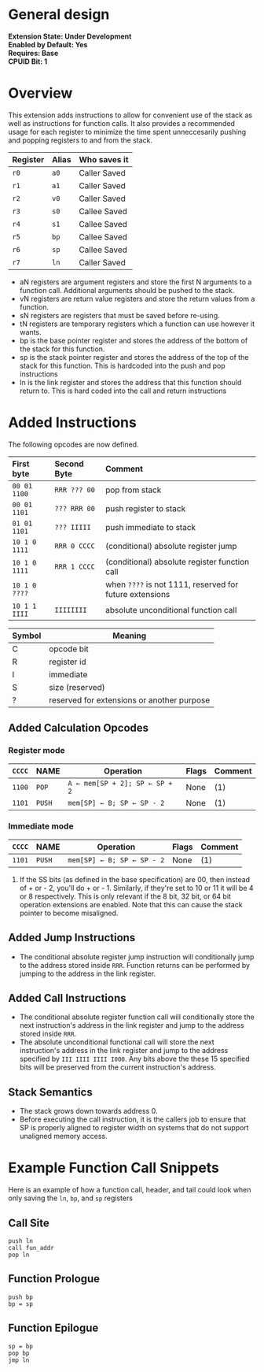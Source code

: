 # General design

**Extension State: Under Development**  
**Enabled by Default: Yes**  
**Requires: Base**  
**CPUID Bit: 1**

# Overview

This extension adds instructions to allow for convenient use of the stack as well as instructions for function calls. It also provides a recommended usage for each register to minimize the time spent unneccesarily pushing and popping registers to and from the stack.

| Register | Alias | Who saves it |
|----------|-------|--------------|
| `r0`     | `a0`  | Caller Saved |
| `r1`     | `a1`  | Caller Saved |
| `r2`     | `v0`  | Caller Saved |
| `r3`     | `s0`  | Callee Saved |
| `r4`     | `s1`  | Callee Saved |
| `r5`     | `bp`  | Callee Saved |
| `r6`     | `sp`  | Callee Saved |
| `r7`     | `ln`  | Caller Saved |

- aN registers are argument registers and store the first N arguments to a function call. Additional arguments should be pushed to the stack.
- vN registers are return value registers and store the return values from a function.
- sN registers are registers that must be saved before re-using.
- tN registers are temporary registers which a function can use however it wants.
- bp is the base pointer register and stores the address of the bottom of the stack for this function.
- sp is the stack pointer register and stores the address of the top of the stack for this function. This is hardcoded into the push and pop instructions
- ln is the link register and stores the address that this function should return to. This is hard coded into the call and return instructions

# Added Instructions

The following opcodes are now defined.

| First byte    | Second Byte  | Comment                                                 |
|:--------------|:-------------|:--------------------------------------------------------|
| `00 01 1100`  | `RRR ??? 00` | pop from stack                                          |
| `00 01 1101`  | `??? RRR 00` | push register to stack                                  |
| `01 01 1101`  | `??? IIIII`  | push immediate to stack                                 |
| `10 1 0 1111` | `RRR 0 CCCC` | (conditional) absolute register jump                    |
| `10 1 0 1111` | `RRR 1 CCCC` | (conditional) absolute register function call           |
| `10 1 0 ????` |              | when `????` is not 1111, reserved for future extensions |
| `10 1 1 IIII` | `IIIIIIII`   | absolute unconditional function call                    |

| Symbol | Meaning                                    |
|--------|--------------------------------------------|
| C      | opcode bit                                 |
| R      | register id                                |
| I      | immediate                                  |
| S      | size (reserved)                            |
| ?      | reserved for extensions or another purpose |

## Added Calculation Opcodes

### Register mode

| `CCCC` | NAME    | Operation                                 | Flags  | Comment |
|--------|---------|-------------------------------------------|--------|---------|
| `1100` | `POP`   | <code>A ← mem[SP + 2]; SP ← SP + 2</code> | None   | (1)     |
| `1101` | `PUSH`  | <code>mem[SP] ← B; SP ← SP - 2</code>     | None   | (1)     |

### Immediate mode

| `CCCC` | NAME    | Operation                                 | Flags  | Comment |
|--------|---------|-------------------------------------------|--------|---------|
| `1101` | `PUSH`  | <code>mem[SP] ← B; SP ← SP - 2</code>     | None   | (1)     |

1) If the SS bits (as defined in the base specification) are 00, then instead of + or - 2, you'll do + or - 1. Similarly, if they're set to 10 or 11 it will be 4 or 8 respectively. This is only relevant if the 8 bit, 32 bit, or 64 bit operation extensions are enabled. Note that this can cause the stack pointer to become misaligned.

## Added Jump Instructions

- The conditional absolute register jump instruction will conditionally jump to the address stored inside `RRR`. Function returns can be performed by jumping to the address in the link register.

## Added Call Instructions

- The conditional absolute register function call will conditionally store the next instruction's address in the link register and jump to the address stored inside `RRR`.
- The absolute unconditional functional call will store the next instruction's address in the link register and jump to the address specified by `III IIII IIII I000`. Any bits above the these 15 specified bits will be preserved from the current instruction's address.

## Stack Semantics

- The stack grows down towards address 0.
- Before executing the call instruction, it is the callers job to ensure that SP is properly aligned to register width on systems that do not support unaligned memory access.

# Example Function Call Snippets

Here is an example of how a function call, header, and tail could look when only saving the `ln`, `bp`, and `sp` registers

## Call Site

```
push ln
call fun_addr
pop ln
```

## Function Prologue

```
push bp
bp = sp
```

## Function Epilogue

```
sp = bp
pop bp
jmp ln
```
